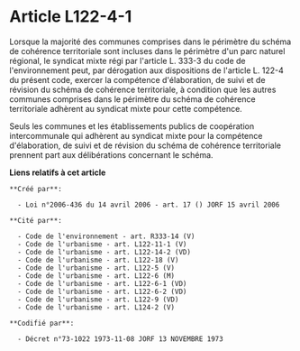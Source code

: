 # Article L122-4-1

Lorsque la majorité des communes comprises dans le périmètre du schéma de cohérence territoriale sont incluses dans le
périmètre d'un parc naturel régional, le syndicat mixte régi par l'article L. 333-3 du code de l'environnement peut, par
dérogation aux dispositions de l'article L. 122-4 du présent code, exercer la compétence d'élaboration, de suivi et de
révision du schéma de cohérence territoriale, à condition que les autres communes comprises dans le périmètre du schéma de
cohérence territoriale adhèrent au syndicat mixte pour cette compétence.

Seuls les communes et les établissements publics de coopération intercommunale qui adhèrent au syndicat mixte pour la
compétence d'élaboration, de suivi et de révision du schéma de cohérence territoriale prennent part aux délibérations
concernant le schéma.

**Liens relatifs à cet article**

	**Créé par**:

	  - Loi n°2006-436 du 14 avril 2006 - art. 17 () JORF 15 avril 2006

	**Cité par**:

	  - Code de l'environnement - art. R333-14 (V)
	  - Code de l'urbanisme - art. L122-11-1 (V)
	  - Code de l'urbanisme - art. L122-14-2 (VD)
	  - Code de l'urbanisme - art. L122-18 (V)
	  - Code de l'urbanisme - art. L122-5 (V)
	  - Code de l'urbanisme - art. L122-6 (M)
	  - Code de l'urbanisme - art. L122-6-1 (VD)
	  - Code de l'urbanisme - art. L122-6-2 (VD)
	  - Code de l'urbanisme - art. L122-9 (VD)
	  - Code de l'urbanisme - art. L124-2 (V)

	**Codifié par**:

	  - Décret n°73-1022 1973-11-08 JORF 13 NOVEMBRE 1973
